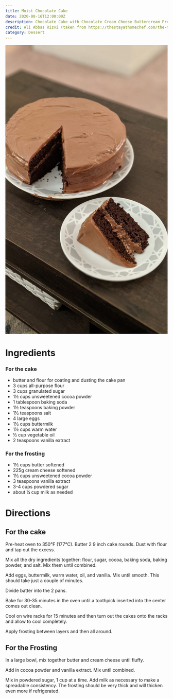 ```yaml
---
title: Moist Chocolate Cake
date: 2020-08-16T12:00:00Z
description: Chocolate Cake with Chocolate Cream Cheese Buttercream Frosting
credit: Ali Abbas Rizvi (taken from https://thestayathomechef.com/the-most-amazing-chocolate-cake)
category: Dessert
---
```

![moist-chocolate-cake](moist-chocolate-cake.jpeg)

# Ingredients

### For the cake
* butter and flour for coating and dusting the cake pan
* 3 cups all-purpose flour
* 3 cups granulated sugar
* 1½ cups unsweetened  cocoa powder
* 1 tablespoon baking soda
* 1½ teaspoons baking powder
* 1½ teaspoons salt
* 4 large eggs
* 1½ cups buttermilk
* 1½ cups warm water
* ½ cup vegetable oil
* 2 teaspoons vanilla extract

### For the frosting

* 1½ cups butter softened
* 225g cream cheese softened
* 1½ cups unsweetened cocoa powder
* 3 teaspoons vanilla extract
* 3-4 cups powdered sugar
* about ¼ cup milk as needed

# Directions

## For the cake

Pre-heat oven to 350°F (177°C). Butter 2 9 inch cake rounds. Dust with flour and tap out the excess.

Mix all the dry ingredients together: flour, sugar, cocoa, baking soda, baking powder, and salt. Mix them until combined.

Add eggs, buttermilk, warm water, oil, and vanilla. Mix until smooth. This should take just a couple of minutes.

Divide batter into the 2 pans.

Bake for 30-35 minutes in the oven until a toothpick inserted into the center comes out clean.

Cool on wire racks for 15 minutes and then turn out the cakes onto the racks and allow to cool completely.

Apply frosting between layers and then all around.

## For the Frosting

In a large bowl, mix together butter and cream cheese until fluffy.

Add in cocoa powder and vanilla extract. Mix until combined.

Mix in powdered sugar, 1 cup at a time. Add milk as necessary to make a spreadable consistency. The frosting should be very thick and will thicken even more if refrigerated.
